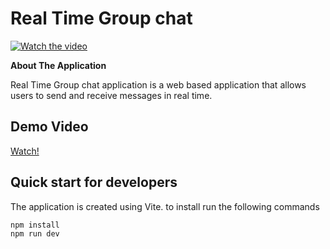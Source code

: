 # Real Time Group chat 

[![Watch the video](https://i3.ytimg.com/vi/uWsxVhqmdYo/maxresdefault.jpg)](https://www.youtube.com/watch?v=uWsxVhqmdYo&t=33s)

**About The Application**


Real Time Group chat application is a web based application that
allows users to send and receive messages in real time.


## Demo Video
[Watch!](https://www.youtube.com/watch?v=uWsxVhqmdYo&t=33s)


## Quick start for developers

The application is created using Vite. to install run the following commands

```
npm install
npm run dev
```
